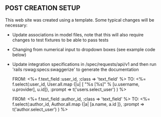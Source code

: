 
## POST CREATION SETUP

This web site was created using a template. Some typical changes will be
necessary:

- Update associations in model files, note that this will also require changes to test fixtures to be able to pass tests
- Changing from numerical input to dropdown boxes (see example code below)
- Update integration specifications in /spec/requests/api/v1 and then run 'rails rswag:specs:swaggerize' to generate the documentation


    FROM: <%= f.text_field :user_id, :class => 'text_field' %>
    TO: <%= f.select(:user_id, User.all.map {|u| [ "%s [%s]" %
    [u.username, u.provider], u.id]}, :prompt => t('users.select_user') ) %>

    FROM: <%= f.text_field :author_id, :class => 'text_field' %>
    TO: <%= f.select(:author_id, Author.all.map {|a| [a.name, a.id ]},
    :prompt => t('author.select_user') ) %>
